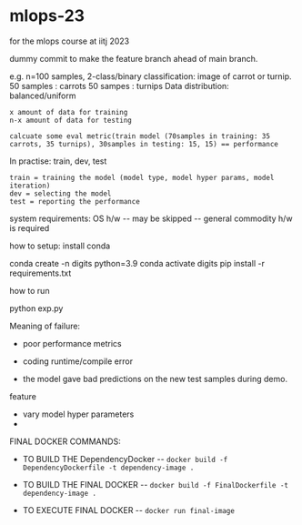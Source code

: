 # mlops-23
for the mlops course at iitj 2023

dummy commit to make the feature branch ahead of main branch.

e.g. n=100 samples, 2-class/binary classification: image of carrot or turnip.
    50 samples : carrots
    50 sampes : turnips 
        Data distribution: balanced/uniform

    x amount of data for training
    n-x amount of data for testing

    calcuate some eval metric(train model (70samples in training: 35 carrots, 35 turnips), 30samples in testing: 15, 15) == performance

In practise:
    train, dev, test

    train = training the model (model type, model hyper params, model iteration)
    dev = selecting the model
    test = reporting the performance









system requirements:
OS 
h/w -- may be skipped -- general commodity h/w is required

how to setup:
install conda

conda create -n digits python=3.9
conda activate digits
pip install -r requirements.txt

how to run

python exp.py


Meaning of failure:
- poor performance metrics
- coding runtime/compile error


- the model gave bad predictions on the new test samples during demo.

feature
- vary model hyper parameters
- 

FINAL DOCKER COMMANDS:

- TO BUILD THE DependencyDocker
-- `docker build -f DependencyDockerfile -t dependency-image .`

- TO BUILD THE FINAL DOCKER
-- `docker build -f FinalDockerfile -t dependency-image .`

- TO EXECUTE FINAL DOCKER
-- `docker run final-image`


